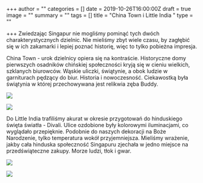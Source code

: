 +++
author = ""
categories = []
date = 2019-10-26T16:00:00Z
draft = true
image = ""
summary = ""
tags = []
title = "China Town i Little India "
type = ""

+++
Zwiedzając Singapur nie mogliśmy pominąć tych dwóch charakterystycznych dzielnic. Nie mieliśmy zbyt wiele czasu, by zagłębić się w ich zakamarki i lepiej poznać historię, więc to tylko pobieżna impresja.

China Town - urok dzielnicy opiera się na kontraście.  Historyczne domy pierwszych osadników chińskiej społeczności kryją się w cieniu wielkich, szklanych biurowców. Wąskie uliczki, świątynie, a obok ludzie w garniturach pędzący do biur. Historia i nowoczesność. Ciekawostką była świątynia w której przechowywana jest relikwia zęba Buddy. 

![](/uploads/ASI_0791.jpg)

![](/uploads/ASI_0805.jpg)

Do Little India trafiliśmy akurat w okresie przygotowań do hinduskiego święta światła - Divali. Ulice ozdobione były kolorowymi iluminacjami, co wyglądało przepięknie. Podobnie do naszych dekoracji na Boże Narodzenie, tylko temperatura wokół przyjemniejsza. Mieliśmy wrażenie, jakby cała hinduska społeczność Singapuru zjechała w jedno miejsce na przedświąteczne zakupy. Morze ludzi, tłok i gwar. 

![](/uploads/ASI_0883.jpg)

![](/uploads/ASI_0886.jpg)